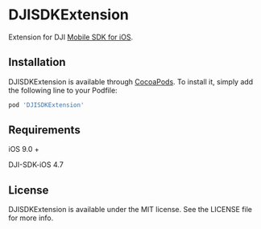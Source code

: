 # DJISDKExtension

Extension for DJI [Mobile SDK for iOS](https://github.com/dji-sdk/Mobile-SDK-iOS).

## Installation

DJISDKExtension is available through [CocoaPods](https://cocoapods.org). To install it, simply add the following line to your Podfile:

```ruby
pod 'DJISDKExtension'
```

## Requirements

iOS 9.0 +

DJI-SDK-iOS 4.7

## License

DJISDKExtension is available under the MIT license. See the LICENSE file for more info.